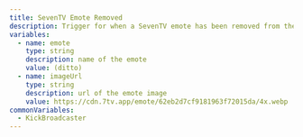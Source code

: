 ```yaml
---
title: SevenTV Emote Removed
description: Trigger for when a SevenTV emote has been removed from the Kick channel
variables:
  - name: emote
    type: string
    description: name of the emote
    value: (ditto)
  - name: imageUrl
    type: string
    description: url of the emote image
    value: https://cdn.7tv.app/emote/62eb2d7cf9181963f72015da/4x.webp
commonVariables:
  - KickBroadcaster
---
```

